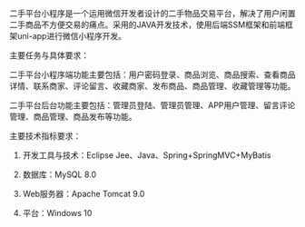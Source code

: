 二手平台小程序是一个运用微信开发者设计的二手物品交易平台，解决了用户闲置二手商品不方便交易的痛点。采用的JAVA开发技术，使用后端SSM框架和前端框架uni-app进行微信小程序开发。

主要任务与具体要求：

二手平台小程序端功能主要包括：用户密码登录、商品浏览、商品搜索、查看商品详情、联系商家、评论留言、收藏商家、发布商品、商品管理、收藏管理等功能。

二手平台后台功能主要包括：管理员登陆、管理员管理、APP用户管理、留言评论管理、商品管理、商品发布等功能。

主要技术指标要求：

1. 开发工具与技术：Eclipse Jee、Java、Spring+SpringMVC+MyBatis

2. 数据库：MySQL 8.0

3. Web服务器：Apache Tomcat 9.0

4. 平台：Windows 10
